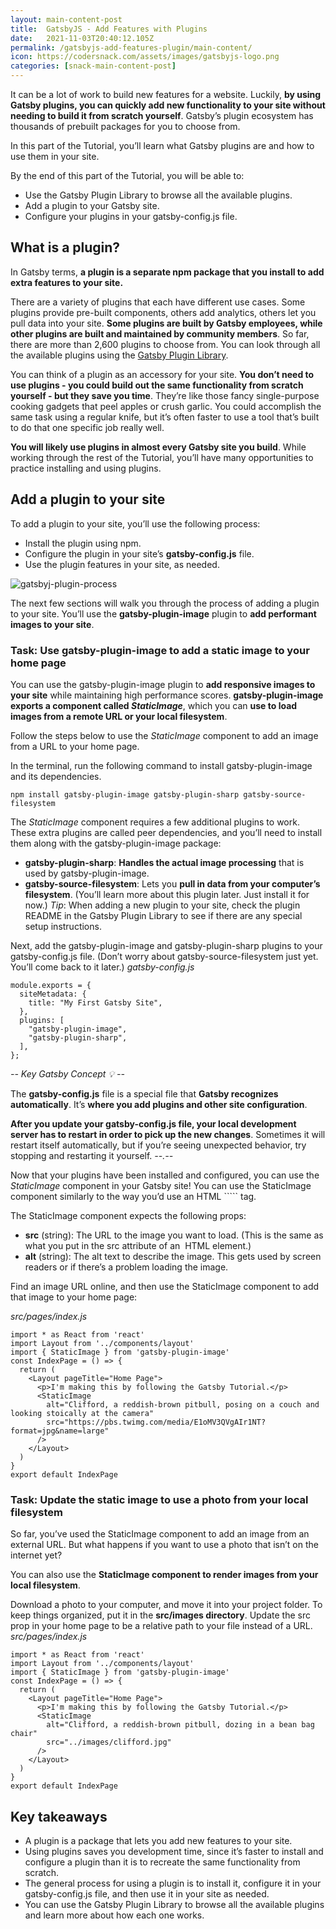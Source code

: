 ```yaml
---
layout: main-content-post
title:  GatsbyJS - Add Features with Plugins
date:   2021-11-03T20:40:12.105Z
permalink: /gatsbyjs-add-features-plugin/main-content/
icon: https://codersnack.com/assets/images/gatsbyjs-logo.png
categories: [snack-main-content-post]
---
```


It can be a lot of work to build new features for a website. Luckily, **by using Gatsby plugins, you can quickly add new functionality to your site without needing to build it from scratch yourself**. Gatsby’s plugin ecosystem has thousands of prebuilt packages for you to choose from.

In this part of the Tutorial, you’ll learn what Gatsby plugins are and how to use them in your site.

By the end of this part of the Tutorial, you will be able to:

- Use the Gatsby Plugin Library to browse all the available plugins.
- Add a plugin to your Gatsby site.
- Configure your plugins in your gatsby-config.js file.

 
## What is a plugin?

In Gatsby terms, **a plugin is a separate npm package that you install to add extra features to your site.**

There are a variety of plugins that each have different use cases. Some plugins provide pre-built components, others add analytics, others let you pull data into your site. **Some plugins are built by Gatsby employees, while other plugins are built and maintained by community members**. So far, there are more than 2,600 plugins to choose from. You can look through all the available plugins using the [Gatsby Plugin Library](https://www.gatsbyjs.com/plugins).

You can think of a plugin as an accessory for your site. **You don’t need to use plugins - you could build out the same functionality from scratch yourself - but they save you time**. They’re like those fancy single-purpose cooking gadgets that peel apples or crush garlic. You could accomplish the same task using a regular knife, but it’s often faster to use a tool that’s built to do that one specific job really well.

**You will likely use plugins in almost every Gatsby site you build**. While working through the rest of the Tutorial, you’ll have many opportunities to practice installing and using plugins.

## Add a plugin to your site

To add a plugin to your site, you’ll use the following process:

- Install the plugin using npm.
- Configure the plugin in your site’s **gatsby-config.js** file.
- Use the plugin features in your site, as needed.

![gatsbyj-plugin-process](https://codersnack.com/assets/images/gatsbyj-plugin-process.png)

The next few sections will walk you through the process of adding a plugin to your site. You’ll use the **gatsby-plugin-image** plugin to **add performant images to your site**.

### Task: Use gatsby-plugin-image to add a static image to your home page

You can use the gatsby-plugin-image plugin to **add responsive images to your site** while maintaining high performance scores. **gatsby-plugin-image exports a component called *StaticImage***, which you can **use to load images from a remote URL or your local filesystem**.

Follow the steps below to use the *StaticImage* component to add an image from a URL to your home page.

In the terminal, run the following command to install gatsby-plugin-image and its dependencies.
```
npm install gatsby-plugin-image gatsby-plugin-sharp gatsby-source-filesystem
```

The *StaticImage* component requires a few additional plugins to work. These extra plugins are called peer dependencies, and you’ll need to install them along with the gatsby-plugin-image package:

- **gatsby-plugin-sharp**: **Handles the actual image processing** that is used by gatsby-plugin-image.
- **gatsby-source-filesystem**: Lets you **pull in data from your computer’s filesystem**. (You’ll learn more about this plugin later. Just install it for now.)
*Tip*: When adding a new plugin to your site, check the plugin README in the Gatsby Plugin Library to see if there are any special setup instructions.

Next, add the gatsby-plugin-image and gatsby-plugin-sharp plugins to your gatsby-config.js file. (Don’t worry about gatsby-source-filesystem just yet. You’ll come back to it later.)
*gatsby-config.js*
```
module.exports = {
  siteMetadata: {
    title: "My First Gatsby Site",
  },
  plugins: [
    "gatsby-plugin-image",
    "gatsby-plugin-sharp",
  ],
};
```

*-- Key Gatsby Concept 💡 --*

The **gatsby-config.js** file is a special file that **Gatsby recognizes automatically**. It’s **where you add plugins and other site configuration**.

**After you update your gatsby-config.js file, your local development server has to restart in order to pick up the new changes**. Sometimes it will restart itself automatically, but if you’re seeing unexpected behavior, try stopping and restarting it yourself.
*--.--*

Now that your plugins have been installed and configured, you can use the *StaticImage* component in your Gatsby site! You can use the StaticImage component similarly to the way you’d use an HTML ```<img>`` tag.

The StaticImage component expects the following props:

- **src** (string): The URL to the image you want to load. (This is the same as what you put in the src attribute of an <img> HTML element.)
- **alt** (string): The alt text to describe the image. This gets used by screen readers or if there’s a problem loading the image.

Find an image URL online, and then use the StaticImage component to add that image to your home page:

*src/pages/index.js*
```
import * as React from 'react'
import Layout from '../components/layout'
import { StaticImage } from 'gatsby-plugin-image'
const IndexPage = () => {
  return (
    <Layout pageTitle="Home Page">
      <p>I'm making this by following the Gatsby Tutorial.</p>
      <StaticImage
        alt="Clifford, a reddish-brown pitbull, posing on a couch and looking stoically at the camera"
        src="https://pbs.twimg.com/media/E1oMV3QVgAIr1NT?format=jpg&name=large"
      />
    </Layout>
  )
}
export default IndexPage
```


### Task: Update the static image to use a photo from your local filesystem

So far, you’ve used the StaticImage component to add an image from an external URL. But what happens if you want to use a photo that isn’t on the internet yet?

You can also use the **StaticImage component to render images from your local filesystem**.

Download a photo to your computer, and move it into your project folder. To keep things organized, put it in the **src/images directory**.
Update the src prop in your home page to be a relative path to your file instead of a URL. 
*src/pages/index.js*
```
import * as React from 'react'
import Layout from '../components/layout'
import { StaticImage } from 'gatsby-plugin-image'
const IndexPage = () => {
  return (
    <Layout pageTitle="Home Page">
      <p>I'm making this by following the Gatsby Tutorial.</p>
      <StaticImage
        alt="Clifford, a reddish-brown pitbull, dozing in a bean bag chair"
        src="../images/clifford.jpg"
      />
    </Layout>
  )
}
export default IndexPage
```

## Key takeaways

- A plugin is a package that lets you add new features to your site.
- Using plugins saves you development time, since it’s faster to install and configure a plugin than it is to recreate the same functionality from scratch.
- The general process for using a plugin is to install it, configure it in your gatsby-config.js file, and then use it in your site as needed.
- You can use the Gatsby Plugin Library to browse all the available plugins and learn more about how each one works.
